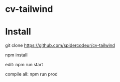 # cv-tailwind

<h1>Install</h1>

git clone https://github.com/spidercodeur/cv-tailwind

npm install


edit:
npm run start

compile all:
npm run prod